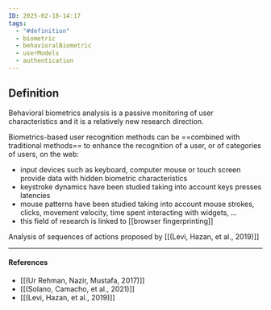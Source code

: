 ```yaml
---
ID: 2025-02-18-14:17
tags:
  - "#definition"
  - biometric
  - behavioralBiometric
  - userModels
  - authentication
---
```

## Definition

Behavioral biometrics analysis is a passive monitoring of user characteristics and it is a relatively new research direction.

Biometrics-based user recognition methods can be ==combined with traditional methods== to enhance the recognition of a user, or of categories of users, on the web:
- input devices such as keyboard, computer mouse or touch screen provide data with hidden biometric characteristics
- keystroke dynamics have been studied taking into account keys presses latencies
- mouse patterns have been studied taking into account mouse strokes, clicks, movement velocity, time spent interacting with widgets, ...
- this field of research is linked to [[browser fingerprinting]]

Analysis of sequences of actions proposed by [[(Levi, Hazan, et al., 2019)]]

---
#### References
- [[(Ur Rehman, Nazir, Mustafa, 2017)]]
- [[(Solano, Camacho, et al., 2021)]]
- [[(Levi, Hazan, et al., 2019)]]
